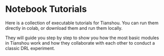 # Notebook Tutorials

Here is a collection of executable tutorials for Tianshou. You can run them
directly in colab, or download them and run them locally.

They will guide you step by step to show you how the most basic modules in Tianshou 
work and how they collaborate with each other to conduct a classic DRL experiment.
